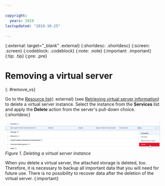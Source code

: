 ```yaml
---

copyright:
  years: 2019
lastupdated: "2019-10-25"

---
```


{:external: target="_blank" .external}
{:shortdesc: .shortdesc}
{:screen: .screen}
{:codeblock: .codeblock}
{:note: .note}
{:important: .important}
{:tip: .tip}
{:pre: .pre}

# Removing a virtual server
{: #remove_vs}

Go to the [Resource list](https://cloud.ibm.com/resources){: external} (see [Retrieving virtual server information](/docs/services/hp-virtual-servers?topic=hp-virtual-servers-retrieve-info-vs)) to delete a virtual server instance. Select the instance from the **Services** list and apply the **Delete** action from the server's pull-down choice.
{:shortdesc}

![Deleting a virtual server instance](image/hpvs_delete_instance.gif "Deleting a virtual server instance")
*Figure 1. Deleting a virtual server instance*

When you delete a virtual server, the attached storage is deleted, too. Therefore, it is necessary to backup all important data that you will need for future use. There is no possibility to recover data after the deletion of the virtual server.
{:important}
